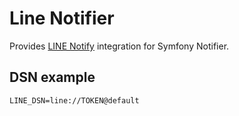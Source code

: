 Line Notifier
================

Provides [LINE Notify](https://notify-bot.line.me/ja/) integration for Symfony Notifier.

DSN example
-----------

```
LINE_DSN=line://TOKEN@default
```
